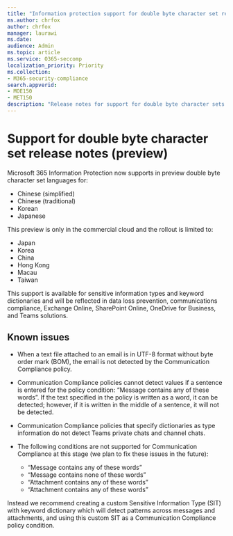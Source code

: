 ```yaml
---
title: "Information protection support for double byte character set release notes (preview)"
ms.author: chrfox
author: chrfox
manager: laurawi
ms.date: 
audience: Admin
ms.topic: article
ms.service: O365-seccomp
localization_priority: Priority
ms.collection: 
- M365-security-compliance
search.appverid: 
- MOE150
- MET150
description: "Release notes for support for double byte character sets."
---
```


# Support for double byte character set release notes (preview)

 Microsoft 365 Information Protection now  supports in preview double byte character set languages for:

- Chinese (simplified)
- Chinese (traditional)
- Korean
- Japanese

This preview is only in the commercial cloud and the rollout is limited to:

- Japan
- Korea
- China
- Hong Kong
- Macau
- Taiwan

This support is available for sensitive information types and keyword dictionaries and will be reflected in data loss prevention, communications compliance, Exchange Online, SharePoint Online, OneDrive for Business, and Teams solutions.

## Known issues

- When a text file attached to an email is in UTF-8 format without byte order mark (BOM), the email is not detected by the Communication Compliance policy.

- Communication Compliance policies cannot detect values if a sentence is entered for the policy condition: “Message contains any of these words”. If the text specified in the policy is written as a word, it can be detected; however, if it is written in the middle of a sentence, it will not be detected.

- Communication Compliance policies that specify dictionaries as type information do not detect Teams private chats and channel chats.

- The following conditions are not supported for Communication Compliance at this stage (we plan to fix these issues in the future): 
  - “Message contains any of these words”
  - “Message contains none of these words”
  - “Attachment contains any of these words”
  - “Attachment contains any of these words”

Instead we recommend creating a custom Sensitive Information Type (SIT) with keyword dictionary which will detect patterns across messages and attachments, and using this custom SIT as a Communication Compliance policy condition.

